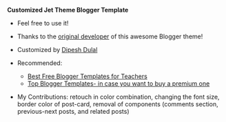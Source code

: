 **Customized Jet Theme Blogger Template**

* Feel free to use it!
* Thanks to the [original developer](https://www.jettheme.com/) of this awesome Blogger theme!
* Customized by [Dipesh Dulal](https://www.dipeshdulal.com.np)
* Recommended:
  * [Best Free Blogger Templates for Teachers](https://www.nepaleseteacher.org/2024/03/best-free-blogger-themes-for-teachers.html)
  * [Top Blogger Templates- in case you want to buy a premium one](https://www.nepaleseteacher.org/2024/02/best-blogger-themes.html)
 
 * My Contributions: retouch in color combination, changing the font size, border color of post-card, removal of components (comments section, previous-next posts, and related posts)
